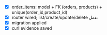 - [x] order_items: model + FK (orders, products) + unique(order_id,product_id)
- [x] router wired; list/create/update/delete تعمل
- [x] migration applied
- [x] curl evidence saved
